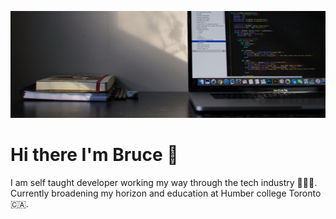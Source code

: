 ![Banner](banner.jpeg)

# Hi there I'm Bruce 👋

I am self taught developer working my way through the tech industry 🧑‍💻💪. Currently broadening my horizon and education at Humber college Toronto 🇨🇦.
